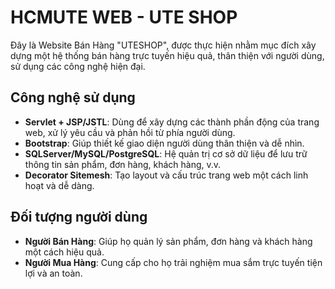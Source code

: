 # HCMUTE WEB - UTE SHOP

Đây là Website Bán Hàng "UTESHOP", được thực hiện nhằm mục đích xây dựng một hệ thống bán hàng trực tuyến hiệu quả, thân thiện với người dùng, sử dụng các công nghệ hiện đại.

## Công nghệ sử dụng
- **Servlet + JSP/JSTL**: Dùng để xây dựng các thành phần động của trang web, xử lý yêu cầu và phản hồi từ phía người dùng.
- **Bootstrap**: Giúp thiết kế giao diện người dùng thân thiện và dễ nhìn.
- **SQLServer/MySQL/PostgreSQL**: Hệ quản trị cơ sở dữ liệu để lưu trữ thông tin sản phẩm, đơn hàng, khách hàng, v.v.
- **Decorator Sitemesh**: Tạo layout và cấu trúc trang web một cách linh hoạt và dễ dàng.

## Đối tượng người dùng
- **Người Bán Hàng**: Giúp họ quản lý sản phẩm, đơn hàng và khách hàng một cách hiệu quả.
- **Người Mua Hàng**: Cung cấp cho họ trải nghiệm mua sắm trực tuyến tiện lợi và an toàn.
